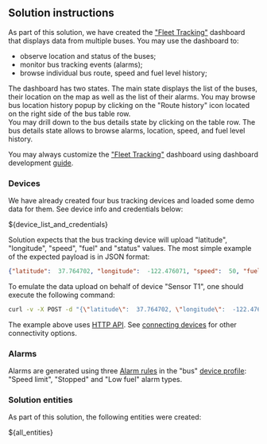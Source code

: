 ## Solution instructions

As part of this solution, we have created the <a href="${MAIN_DASHBOARD_URL}" target="_blank">"Fleet Tracking"</a> dashboard that displays
data from multiple buses. You may use the dashboard to:

* observe location and status of the buses;
* monitor bus tracking events (alarms);  
* browse individual bus route, speed and fuel level history;

The dashboard has two states. The main state displays the list of the buses, their location on the map as well as the list of their alarms.
You may browse bus location history popup by clicking on the "Route history" icon located on the right side of the bus table row.  
You may drill down to the bus details state by clicking on the table row. The bus details state allows to browse alarms, location, speed, and fuel level history.

You may always customize the <a href="${MAIN_DASHBOARD_URL}" target="_blank">"Fleet Tracking"</a> dashboard using dashboard development <a href="https://thingsboard.io/docs/user-guide/dashboards/" target="_blank">guide</a>.

### Devices

We have already created four bus tracking devices and loaded some demo data for them. See device info and credentials below:

${device_list_and_credentials}

Solution expects that the bus tracking device will upload "latitude", "longitude", "speed", "fuel" and "status" values.
The most simple example of the expected payload is in JSON format:

```json
{"latitude":  37.764702, "longitude":  -122.476071, "speed":  50, "fuel":  5, "status": "On route"}{:copy-code}
```

To emulate the data upload on behalf of device "Sensor T1", one should execute the following command:

```bash
curl -v -X POST -d "{\"latitude\":  37.764702, \"longitude\":  -122.476071, \"speed\":  50, \"fuel\":  5, \"status\": \"On route\"}" ${BASE_URL}/api/v1/${Bus CACCESS_TOKEN}/telemetry --header "Content-Type:application/json"{:copy-code}
```

The example above uses <a href="https://thingsboard.io/docs/reference/http-api/#telemetry-upload-api" target="_blank">HTTP API</a>.
See <a href="https://thingsboard.io/docs/getting-started-guides/connectivity/" target="_blank">connecting devices</a> for other connectivity options.

### Alarms

Alarms are generated using three <a href="https://thingsboard.io/docs/user-guide/device-profiles/#alarm-rules" target="_blank">Alarm rules</a> in the
"bus" <a href="/deviceProfiles" target="_blank">device profile</a>: "Speed limit", "Stopped" and "Low fuel" alarm types.

### Solution entities

As part of this solution, the following entities were created:

${all_entities}
